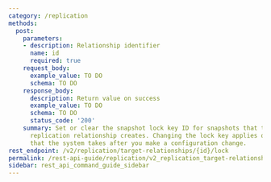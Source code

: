 ```yaml
---
category: /replication
methods:
  post:
    parameters:
    - description: Relationship identifier
      name: id
      required: true
    request_body:
      example_value: TO DO
      schema: TO DO
    response_body:
      description: Return value on success
      example_value: TO DO
      schema: TO DO
      status_code: '200'
    summary: Set or clear the snapshot lock key ID for snapshots that this target
      replication relationship creates. Changing the lock key applies only to snapshots
      that the system takes after you make a configuration change.
rest_endpoint: /v2/replication/target-relationships/{id}/lock
permalink: /rest-api-guide/replication/v2_replication_target-relationships_id_lock.html
sidebar: rest_api_command_guide_sidebar
---
```

